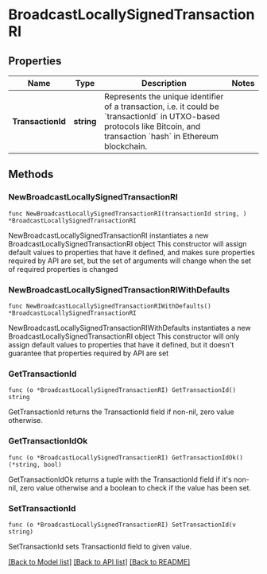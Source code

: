 # BroadcastLocallySignedTransactionRI

## Properties

Name | Type | Description | Notes
------------ | ------------- | ------------- | -------------
**TransactionId** | **string** | Represents the unique identifier of a transaction, i.e. it could be &#x60;transactionId&#x60; in UTXO-based protocols like Bitcoin, and transaction &#x60;hash&#x60; in Ethereum blockchain. | 

## Methods

### NewBroadcastLocallySignedTransactionRI

`func NewBroadcastLocallySignedTransactionRI(transactionId string, ) *BroadcastLocallySignedTransactionRI`

NewBroadcastLocallySignedTransactionRI instantiates a new BroadcastLocallySignedTransactionRI object
This constructor will assign default values to properties that have it defined,
and makes sure properties required by API are set, but the set of arguments
will change when the set of required properties is changed

### NewBroadcastLocallySignedTransactionRIWithDefaults

`func NewBroadcastLocallySignedTransactionRIWithDefaults() *BroadcastLocallySignedTransactionRI`

NewBroadcastLocallySignedTransactionRIWithDefaults instantiates a new BroadcastLocallySignedTransactionRI object
This constructor will only assign default values to properties that have it defined,
but it doesn't guarantee that properties required by API are set

### GetTransactionId

`func (o *BroadcastLocallySignedTransactionRI) GetTransactionId() string`

GetTransactionId returns the TransactionId field if non-nil, zero value otherwise.

### GetTransactionIdOk

`func (o *BroadcastLocallySignedTransactionRI) GetTransactionIdOk() (*string, bool)`

GetTransactionIdOk returns a tuple with the TransactionId field if it's non-nil, zero value otherwise
and a boolean to check if the value has been set.

### SetTransactionId

`func (o *BroadcastLocallySignedTransactionRI) SetTransactionId(v string)`

SetTransactionId sets TransactionId field to given value.



[[Back to Model list]](../README.md#documentation-for-models) [[Back to API list]](../README.md#documentation-for-api-endpoints) [[Back to README]](../README.md)


